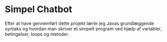 # Simpel Chatbot

Efter at have gennemført dette projekt lærte jeg Javas grundlæggende syntaks og hvordan man skriver et simpelt program ved hjælp af variabler, betingelser, loops og metoder.
